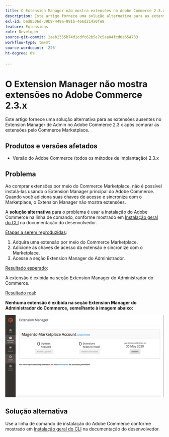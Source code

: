 ```yaml
---
title: O Extension Manager não mostra extensões no Adobe Commerce 2.3.x
description: Este artigo fornece uma solução alternativa para as extensões ausentes no Extension Manager de Admin no Adobe Commerce 2.3.x após comprar as extensões pelo Commerce Marketplace.
exl-id: bed8506d-39b9-449a-891b-466d214a0fe8
feature: Extensions
role: Developer
source-git-commit: 2aeb2355b74d1cdfc62b5e7c5aa04fcd0a654733
workflow-type: tm+mt
source-wordcount: '226'
ht-degree: 0%

---
```


# O Extension Manager não mostra extensões no Adobe Commerce 2.3.x

Este artigo fornece uma solução alternativa para as extensões ausentes no Extension Manager de Admin no Adobe Commerce 2.3.x após comprar as extensões pelo Commerce Marketplace.

## Produtos e versões afetados

* Versão do Adobe Commerce (todos os métodos de implantação) 2.3.x

## Problema

Ao comprar extensões por meio do Commerce Marketplace, não é possível instalá-las usando o Extension Manager principal do Adobe Commerce. Quando você adiciona suas chaves de acesso e sincroniza com o Marketplace, o Extension Manager não mostra extensões.

A **solução alternativa** para o problema é usar a instalação do Adobe Commerce na linha de comando, conforme mostrado em [Instalação geral do CLI](https://experienceleague.adobe.com/pt-br/docs/commerce-operations/installation-guide/tutorials/extensions) na documentação do desenvolvedor.

<u>Etapas a serem reproduzidas</u>:

1. Adquira uma extensão por meio do Commerce Marketplace.
1. Adicione as chaves de acesso da extensão e sincronize com o Marketplace.
1. Acesse a seção Extension Manager do Administrador.

<u>Resultado esperado</u>:

A extensão é exibida na seção Extension Manager do Administrador do Commerce.

<u>Resultado real</u>:

**Nenhuma extensão é exibida na seção Extension Manager do Administrador do Commerce, semelhante à imagem abaixo:**


![KB-607_Image_1.png](assets/KB-607_Image_1.png)

## Solução alternativa

Use a linha de comando de instalação do Adobe Commerce conforme mostrado em [Instalação geral do CLI](https://experienceleague.adobe.com/pt-br/docs/commerce-operations/installation-guide/tutorials/extensions) na documentação do desenvolvedor.
